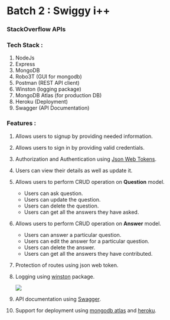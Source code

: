 # Batch 2 : Swiggy i++
### StackOverflow APIs

### Tech Stack :
1. NodeJs
2. Express
3. MongoDB
4. Robo3T (GUI for mongodb)
5. Postman (REST API client)
6. Winston (logging package)
7. MongoDB Atlas (for production DB)
8. Heroku (Deployment)
9. Swagger (API Documentation)

### Features :
1. Allows users to signup by providing needed information.
2. Allows users to sign in by providing valid credentials.
3. Authorization and Authentication using [Json Web Tokens](https://jwt.io).
4. Users can view their details as well as update it.
5. Allows users to perform CRUD operation on __Question__ model.  
     - Users can ask question.
     - Users can update the question.
     - Users can delete the question.
     - Users can get all the answers they have asked.
6. Allows users to perform CRUD operation on __Answer__ model.
     - Users can answer a particular question.
     - Users can edit the answer for a particular question.
     - Users can delete the answer.
     - Users can get all the answers they have contributed.
7. Protection of routes using json web token.
8. Logging using [winston](https://www.npmjs.com/package/winston) package.

    ![](https://imgur.com/3HzhQdj.png)

9.  API documentation using [Swagger](https://swagger.io/).
10. Support for deployment using [mongodb atlas](https://www.mongodb.com/cloud/atlas/lp/try2?utm_source=google&utm_campaign=gs_apac_india_search_core_brand_atlas_desktop&utm_term=mongo%20atlas&utm_medium=cpc_paid_search&utm_ad=e&utm_ad_campaign_id=12212624347&adgroup=115749713263&gclid=CjwKCAiArOqOBhBmEiwAsgeLmRXwKDIvJkBFoeJVfubwj1ZQPba2OXBtX5pYFGiTlwr8vw8tfRq5bhoCfZkQAvD_BwE) and [heroku](https://dashboard.heroku.com/).

